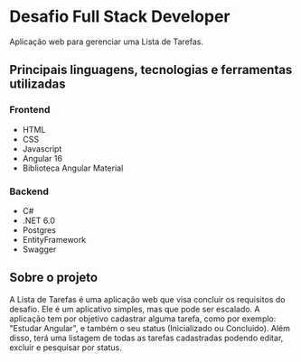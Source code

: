 # Desafio Full Stack Developer
Aplicação web para gerenciar uma Lista de Tarefas.
## Principais linguagens, tecnologias e ferramentas utilizadas

### Frontend
- HTML
- CSS
- Javascript
- Angular 16
- Biblioteca Angular Material

### Backend
- C#
- .NET 6.0
- Postgres
- EntityFramework
- Swagger

## Sobre o projeto
A Lista de Tarefas é uma aplicação web que visa concluir os requisitos do desafio. Ele é um aplicativo simples, mas que pode ser escalado.
A aplicação tem por objetivo cadastrar alguma tarefa, como por exemplo: "Estudar Angular", e também o seu status (Inicializado ou Concluido). Além disso, terá uma listagem de todas as tarefas cadastradas podendo editar, excluir e pesquisar por status.
